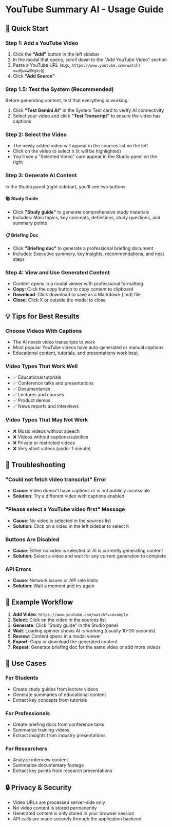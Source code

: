 # YouTube Summary AI - Usage Guide

## 🚀 Quick Start

### Step 1: Add a YouTube Video
1. Click the **"Add"** button in the left sidebar
2. In the modal that opens, scroll down to the "Add YouTube Video" section
3. Paste a YouTube URL (e.g., `https://www.youtube.com/watch?v=dQw4w9WgXcQ`)
4. Click **"Add Source"**

### Step 1.5: Test the System (Recommended)
Before generating content, test that everything is working:
1. Click **"Test Gemini AI"** in the System Test card to verify AI connectivity
2. Select your video and click **"Test Transcript"** to ensure the video has captions

### Step 2: Select the Video
- The newly added video will appear in the sources list on the left
- Click on the video to select it (it will be highlighted)
- You'll see a "Selected Video" card appear in the Studio panel on the right

### Step 3: Generate AI Content
In the Studio panel (right sidebar), you'll see two buttons:

#### 📚 Study Guide
- Click **"Study guide"** to generate comprehensive study materials
- Includes: Main topics, key concepts, definitions, study questions, and summary points

#### 📋 Briefing Doc
- Click **"Briefing doc"** to generate a professional briefing document
- Includes: Executive summary, key insights, recommendations, and next steps

### Step 4: View and Use Generated Content
- Content opens in a modal viewer with professional formatting
- **Copy**: Click the copy button to copy content to clipboard
- **Download**: Click download to save as a Markdown (.md) file
- **Close**: Click X or outside the modal to close

## 💡 Tips for Best Results

### Choose Videos With Captions
- The AI needs video transcripts to work
- Most popular YouTube videos have auto-generated or manual captions
- Educational content, tutorials, and presentations work best

### Video Types That Work Well
- ✅ Educational tutorials
- ✅ Conference talks and presentations
- ✅ Documentaries
- ✅ Lectures and courses
- ✅ Product demos
- ✅ News reports and interviews

### Video Types That May Not Work
- ❌ Music videos without speech
- ❌ Videos without captions/subtitles
- ❌ Private or restricted videos
- ❌ Very short videos (under 1 minute)

## 🔧 Troubleshooting

### "Could not fetch video transcript" Error
- **Cause**: Video doesn't have captions or is not publicly accessible
- **Solution**: Try a different video with captions enabled

### "Please select a YouTube video first" Message
- **Cause**: No video is selected in the sources list
- **Solution**: Click on a video in the left sidebar to select it

### Buttons Are Disabled
- **Cause**: Either no video is selected or AI is currently generating content
- **Solution**: Select a video and wait for any current generation to complete

### API Errors
- **Cause**: Network issues or API rate limits
- **Solution**: Wait a moment and try again

## 📝 Example Workflow

1. **Add Video**: `https://www.youtube.com/watch?v=example`
2. **Select**: Click on the video in the sources list
3. **Generate**: Click "Study guide" in the Studio panel
4. **Wait**: Loading spinner shows AI is working (usually 10-30 seconds)
5. **Review**: Content opens in a modal viewer
6. **Export**: Copy or download the generated content
7. **Repeat**: Generate briefing doc for the same video or add more videos

## 🎯 Use Cases

### For Students
- Create study guides from lecture videos
- Generate summaries of educational content
- Extract key concepts from tutorials

### For Professionals
- Create briefing docs from conference talks
- Summarize training videos
- Extract insights from industry presentations

### For Researchers
- Analyze interview content
- Summarize documentary footage
- Extract key points from research presentations

## 🔒 Privacy & Security

- Video URLs are processed server-side only
- No video content is stored permanently
- Generated content is only stored in your browser session
- API calls are made securely through the application backend
